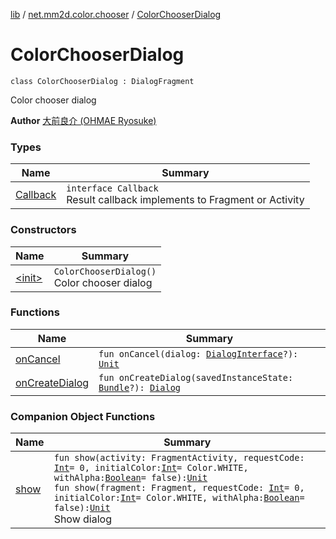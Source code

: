 [lib](../../index.md) / [net.mm2d.color.chooser](../index.md) / [ColorChooserDialog](./index.md)

# ColorChooserDialog

`class ColorChooserDialog : DialogFragment`

Color chooser dialog

**Author**
[大前良介 (OHMAE Ryosuke)](mailto:ryo@mm2d.net)

### Types

| Name | Summary |
|---|---|
| [Callback](-callback/index.md) | `interface Callback`<br>Result callback implements to Fragment or Activity |

### Constructors

| Name | Summary |
|---|---|
| [&lt;init&gt;](-init-.md) | `ColorChooserDialog()`<br>Color chooser dialog |

### Functions

| Name | Summary |
|---|---|
| [onCancel](on-cancel.md) | `fun onCancel(dialog: `[`DialogInterface`](https://developer.android.com/reference/android/content/DialogInterface.html)`?): `[`Unit`](https://kotlinlang.org/api/latest/jvm/stdlib/kotlin/-unit/index.html) |
| [onCreateDialog](on-create-dialog.md) | `fun onCreateDialog(savedInstanceState: `[`Bundle`](https://developer.android.com/reference/android/os/Bundle.html)`?): `[`Dialog`](https://developer.android.com/reference/android/app/Dialog.html) |

### Companion Object Functions

| Name | Summary |
|---|---|
| [show](show.md) | `fun show(activity: FragmentActivity, requestCode: `[`Int`](https://kotlinlang.org/api/latest/jvm/stdlib/kotlin/-int/index.html)` = 0, initialColor: `[`Int`](https://kotlinlang.org/api/latest/jvm/stdlib/kotlin/-int/index.html)` = Color.WHITE, withAlpha: `[`Boolean`](https://kotlinlang.org/api/latest/jvm/stdlib/kotlin/-boolean/index.html)` = false): `[`Unit`](https://kotlinlang.org/api/latest/jvm/stdlib/kotlin/-unit/index.html)<br>`fun show(fragment: Fragment, requestCode: `[`Int`](https://kotlinlang.org/api/latest/jvm/stdlib/kotlin/-int/index.html)` = 0, initialColor: `[`Int`](https://kotlinlang.org/api/latest/jvm/stdlib/kotlin/-int/index.html)` = Color.WHITE, withAlpha: `[`Boolean`](https://kotlinlang.org/api/latest/jvm/stdlib/kotlin/-boolean/index.html)` = false): `[`Unit`](https://kotlinlang.org/api/latest/jvm/stdlib/kotlin/-unit/index.html)<br>Show dialog |
